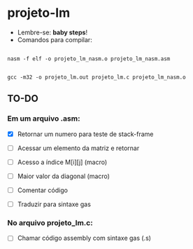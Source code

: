 
# projeto-lm

- Lembre-se: **baby steps**!
- Comandos para compilar:  

```

nasm -f elf -o projeto_lm_nasm.o projeto_lm_nasm.asm

```

```

gcc -m32 -o projeto_lm.out projeto_lm.c projeto_lm_nasm.o

```

## TO-DO 

### Em um arquivo .asm: 

- [x] Retornar um numero para teste de stack-frame  

- [ ] Acessar um elemento da matriz e retornar

- [ ] Acesso a índice M[i][j] (macro)  

- [ ] Maior valor da diagonal (macro)

- [ ] Comentar código  

- [ ]  Traduzir para sintaxe gas


### No arquivo projeto_lm.c:

- [ ] Chamar código assembly com sintaxe gas (.s)